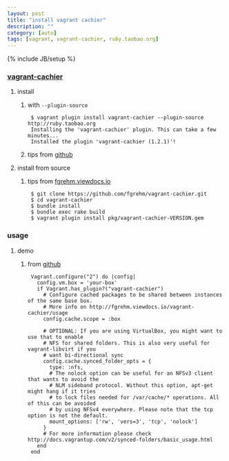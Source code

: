 ```yaml
---
layout: post
title: "install vagrant cachier"
description: ""
category: [auto]
tags: [vagrant, vagrant-cachier, ruby.taobao.org]
---
```

{% include JB/setup %}


### [vagrant-cachier](https://github.com/fgrehm/vagrant-cachier)

1. install

    1. with `--plugin-source`

            $ vagrant plugin install vagrant-cachier --plugin-source http://ruby.taobao.org
            Installing the 'vagrant-cachier' plugin. This can take a few minutes...
            Installed the plugin 'vagrant-cachier (1.2.1)'!


    1. tips from [github](https://github.com/sciurus/vagrant-mutate/issues/47)

1. install from source

    1. tips from [fgrehm.viewdocs.io](http://fgrehm.viewdocs.io/vagrant-cachier/development/)

            $ git clone https://github.com/fgrehm/vagrant-cachier.git
            $ cd vagrant-cachier
            $ bundle install
            $ bundle exec rake build
            $ vagrant plugin install pkg/vagrant-cachier-VERSION.gem

### usage

1. demo

    1. from [github](https://github.com/fgrehm/vagrant-cachier)

            Vagrant.configure("2") do |config|
              config.vm.box = 'your-box'
              if Vagrant.has_plugin?("vagrant-cachier")
                # Configure cached packages to be shared between instances of the same base box.
                # More info on http://fgrehm.viewdocs.io/vagrant-cachier/usage
                config.cache.scope = :box

                # OPTIONAL: If you are using VirtualBox, you might want to use that to enable
                # NFS for shared folders. This is also very useful for vagrant-libvirt if you
                # want bi-directional sync
                config.cache.synced_folder_opts = {
                  type: :nfs,
                  # The nolock option can be useful for an NFSv3 client that wants to avoid the
                  # NLM sideband protocol. Without this option, apt-get might hang if it tries
                  # to lock files needed for /var/cache/* operations. All of this can be avoided
                  # by using NFSv4 everywhere. Please note that the tcp option is not the default.
                  mount_options: ['rw', 'vers=3', 'tcp', 'nolock']
                }
                # For more information please check http://docs.vagrantup.com/v2/synced-folders/basic_usage.html
              end
            end
